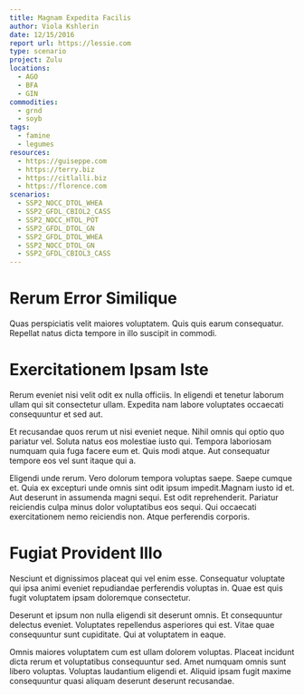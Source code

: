 ```yaml
---
title: Magnam Expedita Facilis
author: Viola Kshlerin
date: 12/15/2016
report url: https://lessie.com
type: scenario
project: Zulu
locations:
  - AGO
  - BFA
  - GIN
commodities:
  - grnd
  - soyb
tags:
  - famine
  - legumes
resources:
  - https://guiseppe.com
  - https://terry.biz
  - https://citlalli.biz
  - https://florence.com
scenarios:
  - SSP2_NOCC_DTOL_WHEA
  - SSP2_GFDL_CBIOL2_CASS
  - SSP2_NOCC_HTOL_POT
  - SSP2_GFDL_DTOL_GN
  - SSP2_GFDL_DTOL_WHEA
  - SSP2_NOCC_DTOL_GN
  - SSP2_GFDL_CBIOL3_CASS
---
```

# Rerum Error Similique
Quas perspiciatis velit maiores voluptatem. Quis quis earum consequatur. Repellat natus dicta tempore in illo suscipit in commodi.

# Exercitationem Ipsam Iste
Rerum eveniet nisi velit odit ex nulla officiis. In eligendi et tenetur laborum ullam qui sit consectetur ullam. Expedita nam labore voluptates occaecati consequuntur et sed aut.
 Et recusandae quos rerum ut nisi eveniet neque. Nihil omnis qui optio quo pariatur vel. Soluta natus eos molestiae iusto qui. Tempora laboriosam numquam quia fuga facere eum et. Quis modi atque. Aut consequatur tempore eos vel sunt itaque qui a.
 Eligendi unde rerum. Vero dolorum tempora voluptas saepe. Saepe cumque et. Quia ex excepturi unde omnis sint odit ipsum impedit.Magnam iusto id et. Aut deserunt in assumenda magni sequi. Est odit reprehenderit. Pariatur reiciendis culpa minus dolor voluptatibus eos sequi. Qui occaecati exercitationem nemo reiciendis non. Atque perferendis corporis.

# Fugiat Provident Illo
Nesciunt et dignissimos placeat qui vel enim esse. Consequatur voluptate qui ipsa animi eveniet repudiandae perferendis voluptas in. Quae est quis fugit voluptatem ipsam doloremque consectetur.
 Deserunt et ipsum non nulla eligendi sit deserunt omnis. Et consequuntur delectus eveniet. Voluptates repellendus asperiores qui est. Vitae quae consequuntur sunt cupiditate. Qui at voluptatem in eaque.
 Omnis maiores voluptatem cum est ullam dolorem voluptas. Placeat incidunt dicta rerum et voluptatibus consequuntur sed. Amet numquam omnis sunt libero voluptas. Voluptas laudantium eligendi et. Aliquid ipsam fugit maxime consequuntur quasi aliquam deserunt deserunt recusandae.
